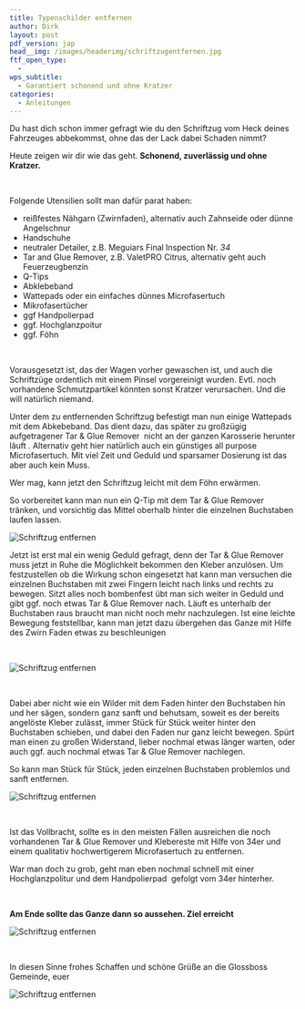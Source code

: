 ```yaml
---
title: Typenschilder entfernen
author: Dirk
layout: post
pdf_version: jap
head__img: /images/headerimg/schriftzugentfernen.jpg
ftf_open_type:
  - 
wps_subtitle:
  - Garantiert schonend und ohne Kratzer
categories:
  - Anleitungen
---
```

Du hast dich schon immer gefragt wie du den Schriftzug vom Heck deines Fahrzeuges abbekommst, ohne das der Lack dabei Schaden nimmt?

Heute zeigen wir dir wie das geht. **Schonend, zuverlässig und ohne Kratzer.**

<!--more-->

&nbsp;

Folgende Utensilien sollt man dafür parat haben:

*   reißfestes Nähgarn (Zwirnfaden), alternativ auch Zahnseide oder dünne Angelschnur
*   Handschuhe
*   neutraler Detailer, z.B. Meguiars Final Inspection Nr. *34*
*   Tar and Glue Remover, z.B. ValetPRO Citrus, alternativ geht auch Feuerzeugbenzin
*   Q-Tips
*   Abklebeband
*   Wattepads oder ein einfaches dünnes Microfasertuch
*   Mikrofasertücher
*   ggf Handpolierpad
*   ggf. Hochglanzpoitur
*   ggf. Föhn

&nbsp;

Vorausgesetzt ist, das der Wagen vorher gewaschen ist, und auch die Schriftzüge ordentlich mit einem Pinsel vorgereinigt wurden. Evtl. noch vorhandene Schmutzpartikel könnten sonst Kratzer verursachen. Und die will natürlich niemand.

Unter dem zu entfernenden Schriftzug befestigt man nun einige Wattepads mit dem Abkebeband. Das dient dazu, das später zu großzügig aufgetragener Tar & Glue Remover  nicht an der ganzen Karosserie herunter läuft . Alternativ geht hier natürlich auch ein günstiges all purpose Microfasertuch. Mit viel Zeit und Geduld und sparsamer Dosierung ist das aber auch kein Muss.

Wer mag, kann jetzt den Schriftzug leicht mit dem Föhn erwärmen.

So vorbereitet kann man nun ein Q-Tip mit dem Tar & Glue Remover tränken, und vorsichtig das Mittel oberhalb hinter die einzelnen Buchstaben laufen lassen.

![Schriftzug entfernen](https://glossboss.de/images/dirk/SchriftzugEntfernen/Schriftzug002.jpg)

Jetzt ist erst mal ein wenig Geduld gefragt, denn der Tar & Glue Remover muss jetzt in Ruhe die Möglichkeit bekommen den Kleber anzulösen. Um festzustellen ob die Wirkung schon eingesetzt hat kann man versuchen die einzelnen Buchstaben mit zwei Fingern leicht nach links und rechts zu bewegen. Sitzt alles noch bombenfest übt man sich weiter in Geduld und gibt ggf. noch etwas Tar & Glue Remover nach. Läuft es unterhalb der Buchstaben raus braucht man nicht noch mehr nachzulegen. Ist eine leichte Bewegung feststellbar, kann man jetzt dazu übergehen das Ganze mit Hilfe des Zwirn Faden etwas zu beschleunigen

&nbsp;

![Schriftzug entfernen](https://glossboss.de/images/dirk/SchriftzugEntfernen/Schriftzug003.jpg)

&nbsp;

Dabei aber nicht wie ein Wilder mit dem Faden hinter den Buchstaben hin und her sägen, sondern ganz sanft und behutsam, soweit es der bereits angelöste Kleber zulässt, immer Stück für Stück weiter hinter den Buchstaben schieben, und dabei den Faden nur ganz leicht bewegen. Spürt man einen zu großen Widerstand, lieber nochmal etwas länger warten, oder auch ggf. auch nochmal etwas Tar & Glue Remover nachlegen.

So kann man Stück für Stück, jeden einzelnen Buchstaben problemlos und sanft entfernen.

![Schriftzug entfernen](https://glossboss.de/images/dirk/SchriftzugEntfernen/Schriftzug.gif)

&nbsp;

Ist das Vollbracht, sollte es in den meisten Fällen ausreichen die noch vorhandenen Tar & Glue Remover und Klebereste mit Hilfe von 34er und einem qualitativ hochwertigerem Microfasertuch zu entfernen.

War man doch zu grob, geht man eben nochmal schnell mit einer Hochglanzpolitur und dem Handpolierpad  gefolgt vom 34er hinterher.

&nbsp;

**Am Ende sollte das Ganze dann so aussehen. Ziel erreicht**

![Schriftzug entfernen](https://glossboss.de/images/dirk/SchriftzugEntfernen/Schriftzug001.jpg)

&nbsp;

In diesen Sinne frohes Schaffen und schöne Grüße an die Glossboss Gemeinde, euer

![Schriftzug entfernen](https://glossboss.de/images/dirk/glossbossSignatur_agent.png)